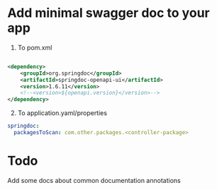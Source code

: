 # Add minimal swagger doc to your app

1. To pom.xml

```xml

<dependency>
    <groupId>org.springdoc</groupId>
    <artifactId>springdoc-openapi-ui</artifactId>
    <version>1.6.11</version>
    <!--<version>${openapi.version}</version>-->
</dependency>
```

2. To application.yaml/properties

```yaml
springdoc:
  packagesToScan: com.other.packages.<controller-package>
```

# Todo

Add some docs about common documentation annotations